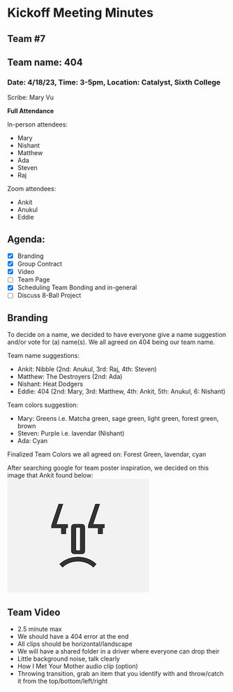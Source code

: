 # Kickoff Meeting Minutes
## Team #7
## Team name: 404
### Date: 4/18/23, Time: 3-5pm, Location: Catalyst, Sixth College

Scribe: Mary Vu

**Full Attendance**

In-person attendees:
- Mary
- Nishant
- Matthew
- Ada
- Steven
- Raj

Zoom attendees:
- Ankit
- Anukul
- Eddie

## Agenda:
- [x] Branding
- [x] Group Contract
- [x] Video
- [ ] Team Page
- [x] Scheduling Team Bonding and in-general
- [ ] Discuss 8-Ball Project

## Branding

To decide on a name, we decided to have everyone give a name suggestion and/or vote for (a) name(s). We all agreed on 404 being our team name.

Team name suggestions:
- Ankit: Nibble (2nd: Anukul, 3rd: Raj, 4th: Steven)
- Matthew: The Destroyers (2nd: Ada)
- Nishant: Heat Dodgers
- Eddie: 404 (2nd: Mary, 3rd: Matthew, 4th: Ankit, 5th: Anukul, 6: Nishant)

Team colors suggestion:
- Mary: Greens i.e. Matcha green, sage green, light green, forest green, brown
- Steven: Purple i.e. lavendar (Nishant)
- Ada: Cyan

Finalized Team Colors we all agreed on:
Forest Green, lavendar, cyan

After searching google for team poster inspiration, we decided on this image that Ankit found below:
![image](/admin/branding/404teamphoto.png)

## Team Video
- 2.5 minute max
- We should have a 404 error at the end
- All clips should be horizontal/landscape
- We will have a shared folder in a driver where everyone can drop their
- Little background noise, talk clearly
- How I Met Your Mother audio clip (option)
- Throwing transition, grab an item that you identify with and throw/catch it from the top/bottom/left/right


